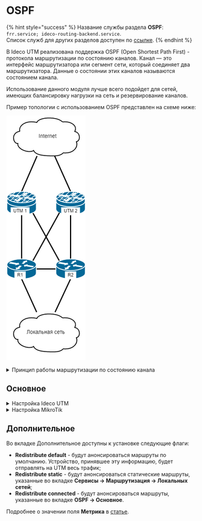 # OSPF 

{% hint style="success" %}
Название службы раздела **OSPF**: `frr.service; ideco-routing-backend.service`. \
Список служб для других разделов доступен по [ссылке](../server-management/terminal.md).
{% endhint %}

В Ideco UTM реализована поддержка OSPF (Open Shortest Path First) - протокола маршрутизации по состоянию каналов. Канал — это интерфейс маршрутизатора или сегмент сети, который соединяет два маршрутизатора. Данные о состоянии этих каналов называются состоянием канала.

Использование данного модуля лучше всего подойдет для сетей, имеющих балансировку нагрузки на сеть и резервирование каналов.

Пример топологии с использованием OSPF представлен на схеме ниже:

![](../../.gitbook/assets/ospf-6.png)

<details>

<summary>Принцип работы маршрутизации по состоянию канала</summary>

**1. Установление отношений смежности с соседними устройствами**

Маршрутизатор, использующий OSPF, отправляет пакеты приветствия для определения всех соседних устройств в пределах этих каналов. При наличии соседнего устройства маршрутизатор пытается установить с ним отношения смежности.

<img src="../../.gitbook/assets/ospf-1.png" alt="" data-size="original">

**2. Обмен объявлениями о состоянии каналов**

После установления смежности устройства выполняют обмен объявлениями о состоянии канала (LSA). LSA содержат информацию о состоянии и стоимости каждого канала с прямым подключением.

<img src="../../.gitbook/assets/ospf-2.png" alt="" data-size="original">

**3. Создание базы данных состояния связи**

На основе объявления LSA маршрутизаторы собирают базу данных, в которой содержатся данные о топологии сети в области.

<img src="../../.gitbook/assets/ospf-3.jpg" alt="" data-size="original">

**4. Исполнение алгоритма SPF**

Затем на устройствах выполняется алгоритм SPF, результатом которого является создание дерева кратчайших путей.

<img src="../../.gitbook/assets/ospf-4.jpg" alt="" data-size="original">

**5. Выбор лучшего маршрута**

На основании данных дерева SPF предлагаются наилучшие пути для таблицы IP-маршрутизации. Маршрут добавляется в таблицу маршрутизации, если отсутствует источник маршрута к той же сети с меньшим административным расстоянием, например статический маршрут. Решения по маршрутизации принимаются на основе записей в таблице маршрутизации.

<img src="../../.gitbook/assets/ospf-5.jpg" alt="" data-size="original">

</details>

## Основное

<details>

<summary>Настройка Ideco UTM</summary>

**Router ID** - IP-адрес маршрутизатора. Присваивается автоматически в виде самого большого IP-адреса локальной сети, заданной в разделе [Сетевые интерфейсы](connection-to-provider/README.md).

Для того чтобы настроить OSPF на UTM, выполните следующие действия:

1. В веб-интерфейсе UTM перейдите в раздел **Сервисы –> OSPF –> Основные** и нажмите кнопку **Добавить**;
2. Заполните следующие поля:

    * **Интерфейс** - выберите локальный интерфейс, подключенный к роутеру;
    * **Название зоны** - введите номер зоны (для небольших сетей введите зону 0). Наименование зоны можно ввести в виде числа или IP-адреса, нажав иконку ![](../../.gitbook/assets/icon-ospf.png);
    * **Вес** введите стоимость маршрута.
  
3. Нажмите **Сохранить.**

Пример настройки:

<img src="../../.gitbook/assets/ospf-7.png" alt="" data-size="original">

Пример готовой таблицы:

<img src="../../.gitbook/assets/ospf-8.png" alt="" data-size="original">

</details>

<details>

<summary>Настройка MikroTik</summary>

1\. Установите и запустите RouterOS:

* Поставьте крестик на модуле **Routing**;
* Укажите необходимые интерфейсы, но БЕЗ статичных маршрутов:
    ![](../../.gitbook/assets/ospf-mikrotik3.png)
* Для начала установки введите **i** и нажмите **Enter**;
* Появится сообщение "All data on the disk will be erased. Continue?", ведите **y** и нажмите **Enter**:
    ![](../../.gitbook/assets/ospf-mikrotik1.png)

2\. После установки RouterOS, требуется его перезагрузить, нажав **Enter**:

![](../../.gitbook/assets/ospf-mikrotik2.png)

3\. По умолчанию *логин* - `admin`, а *пароль* - пустое значение;

4\. Установите логин/пароль администратора;

5\.  Выполните следующую команду:

`routing ospf area add area-id=х.х.х.х default-cost=1 disabled=no inject-summary-lsa=no name=area1 type=default`\
, где `х.х.х.х` - **название зоны, которое указали при настройке Ideco UTM** в пределах сети;

6\. Для передачи любых других сетей соседним устройствам по динамической маршрутизации, введите следующую команду:

`routing ospf network add network=(другие подсети)/24 area=area1`

7\. Повторите команду из п. 6 для добавления каждой подсети;

8\.  Для вывода таблицы маршрутизации введите команду:

`ip route print`

**\*** ID роутера должен быть уникален для **каждого** роутера.

</details>

## Дополнительное

Во вкладке Дополнительное доступны к установке следующие флаги:

* **Redistribute default** - будут анонсироваться маршруты по умолчанию. Устройство, принявшее эту информацию, будет отправлять на UTM весь трафик;
* **Redistribute static** - будут анонсироваться статические маршруты, указанные во вкладке **Сервисы -> Маршрутизация -> Локальных сетей**;
* **Redistribute connected** - будут анонсироваться маршруты, указанные во вкладке **OSPF -> Основное**.

Подробнее о значении поля **Метрика** в [статье](https://docs.frrouting.org/en/latest/ospfd.html#ospf-redistribute).